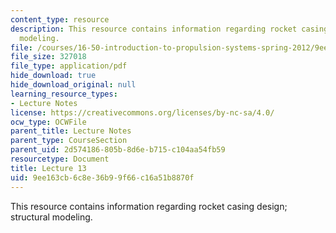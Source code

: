 ```yaml
---
content_type: resource
description: This resource contains information regarding rocket casing design; structural
  modeling.
file: /courses/16-50-introduction-to-propulsion-systems-spring-2012/9ee163cb6c8e36b99f66c16a51b8870f_MIT16_50S12_lec13.pdf
file_size: 327018
file_type: application/pdf
hide_download: true
hide_download_original: null
learning_resource_types:
- Lecture Notes
license: https://creativecommons.org/licenses/by-nc-sa/4.0/
ocw_type: OCWFile
parent_title: Lecture Notes
parent_type: CourseSection
parent_uid: 2d574186-805b-8d6e-b715-c104aa54fb59
resourcetype: Document
title: Lecture 13
uid: 9ee163cb-6c8e-36b9-9f66-c16a51b8870f
---
```

This resource contains information regarding rocket casing design; structural modeling.